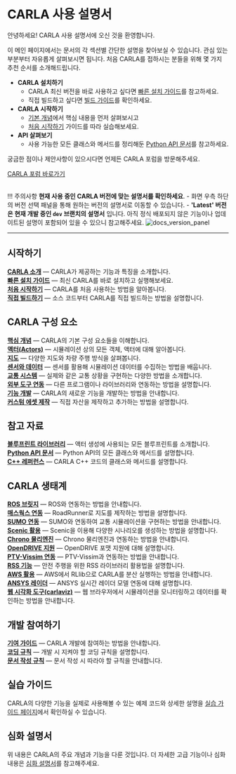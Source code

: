 # CARLA 사용 설명서

안녕하세요! CARLA 사용 설명서에 오신 것을 환영합니다.

이 메인 페이지에서는 문서의 각 섹션별 간단한 설명을 찾아보실 수 있습니다. 관심 있는 부분부터 자유롭게 살펴보시면 됩니다. 처음 CARLA를 접하시는 분들을 위해 몇 가지 추천 순서를 소개해드립니다.

* __CARLA 설치하기__ 
  - CARLA 최신 버전을 바로 사용하고 싶다면 [빠른 설치 가이드](start_quickstart.md)를 참고하세요.
  - 직접 빌드하고 싶다면 [빌드 가이드](build_carla.md)를 확인하세요.
* __CARLA 시작하기__ 
  - [기본 개념](foundations.md)에서 핵심 내용을 먼저 살펴보시고
  - [처음 시작하기](tuto_first_steps.md) 가이드를 따라 실습해보세요.
* __API 살펴보기__ 
  - 사용 가능한 모든 클래스와 메서드를 정리해둔 [Python API 문서](python_api.md)를 참고하세요.

궁금한 점이나 제안사항이 있으시다면 언제든 CARLA 포럼을 방문해주세요.
<div class="build-buttons">
<a href="https://github.com/carla-simulator/carla/discussions/" target="_blank" class="btn btn-neutral" title="CARLA 포럼 방문하기">
CARLA 포럼 바로가기</a>
</div>

<br>

!!! 주의사항
    __현재 사용 중인 CARLA 버전에 맞는 설명서를 확인하세요__. 
    - 화면 우측 하단의 버전 선택 패널을 통해 원하는 버전의 설명서로 이동할 수 있습니다. 
    - __'Latest' 버전은 현재 개발 중인 `dev` 브랜치의 설명서__ 입니다. 아직 정식 배포되지 않은 기능이나 업데이트된 설명이 포함되어 있을 수 있으니 참고해주세요. ![docs_version_panel](img/docs_version_panel.jpg)

---

## 시작하기

[__CARLA 소개__](start_introduction.md) — CARLA가 제공하는 기능과 특징을 소개합니다.  
[__빠른 설치 가이드__](start_quickstart.md) — 최신 CARLA를 바로 설치하고 실행해보세요.    
[__처음 시작하기__](tuto_G_getting_started.md) — CARLA를 처음 사용하는 방법을 알아봅니다.  
[__직접 빌드하기__](build_carla.md) — 소스 코드부터 CARLA를 직접 빌드하는 방법을 설명합니다.

## CARLA 구성 요소
[__핵심 개념__](core_concepts.md) — CARLA의 기본 구성 요소들을 이해합니다.    
[__액터(Actors)__](core_actors.md) — 시뮬레이션 상의 모든 객체, 액터에 대해 알아봅니다.  
[__지도__](core_map.md) — 다양한 지도와 차량 주행 방식을 살펴봅니다.  
[__센서와 데이터__](core_sensors.md) — 센서를 활용해 시뮬레이션 데이터를 수집하는 방법을 배웁니다.  
[__교통 시스템__](ts_traffic_simulation_overview.md) — 실제와 같은 교통 상황을 구현하는 다양한 방법을 소개합니다.  
[__외부 도구 연동__](3rd_party_integrations.md) — 다른 프로그램이나 라이브러리와 연동하는 방법을 설명합니다.   
[__기능 개발__](development_tutorials.md) — CARLA의 새로운 기능을 개발하는 방법을 안내합니다.  
[__커스텀 에셋 제작__](custom_assets_tutorials.md) — 직접 자산을 제작하고 추가하는 방법을 설명합니다.

## 참고 자료
[__블루프린트 라이브러리__](bp_library.md) — 액터 생성에 사용되는 모든 블루프린트를 소개합니다.   
[__Python API 문서__](python_api.md) — Python API의 모든 클래스와 메서드를 설명합니다.   
[__C++ 레퍼런스__](ref_cpp.md) — CARLA C++ 코드의 클래스와 메서드를 설명합니다.    

## CARLA 생태계

[__ROS 브릿지__](ros_documentation.md) — ROS와 연동하는 방법을 안내합니다.  
[__매스웍스 연동__](large_map_roadrunner.md) — RoadRunner로 지도를 제작하는 방법을 설명합니다.    
[__SUMO 연동__](adv_sumo.md) — SUMO와 연동하여 교통 시뮬레이션을 구현하는 방법을 안내합니다.   
[__Scenic 활용__](tuto_G_scenic.md) — Scenic을 이용해 다양한 시나리오를 생성하는 방법을 설명합니다.    
[__Chrono 물리엔진__](tuto_G_chrono.md) — Chrono 물리엔진과 연동하는 방법을 안내합니다.   
[__OpenDRIVE 지원__](adv_opendrive.md) — OpenDRIVE 포맷 지원에 대해 설명합니다.  
[__PTV-Vissim 연동__](adv_ptv.md) — PTV-Vissim과 연동하는 방법을 안내합니다.    
[__RSS 기능__](adv_rss.md) — 안전 주행을 위한 RSS 라이브러리 활용법을 설명합니다.  
[__AWS 활용__](tuto_G_rllib_integration.md) — AWS에서 RLlib으로 CARLA를 분산 실행하는 방법을 안내합니다.  
[__ANSYS 레이더__](ecosys_ansys.md) — ANSYS 실시간 레이더 모델 연동에 대해 설명합니다.  
[__웹 시각화 도구(carlaviz)__](plugins_carlaviz.md) — 웹 브라우저에서 시뮬레이션을 모니터링하고 데이터를 확인하는 방법을 안내합니다.

## 개발 참여하기
[__기여 가이드__](cont_contribution_guidelines.md) — CARLA 개발에 참여하는 방법을 안내합니다.   
[__코딩 규칙__](cont_coding_standard.md) — 개발 시 지켜야 할 코딩 규칙을 설명합니다.  
[__문서 작성 규칙__](cont_doc_standard.md) — 문서 작성 시 따라야 할 규칙을 안내합니다.     

## 실습 가이드

CARLA의 다양한 기능을 실제로 사용해볼 수 있는 예제 코드와 상세한 설명을 [실습 가이드 페이지](tutorials.md)에서 확인하실 수 있습니다.

## 심화 설명서

위 내용은 CARLA의 주요 개념과 기능을 다룬 것입니다. 더 자세한 고급 기능이나 심화 내용은 [심화 설명서](ext_docs.md)를 참고해주세요.